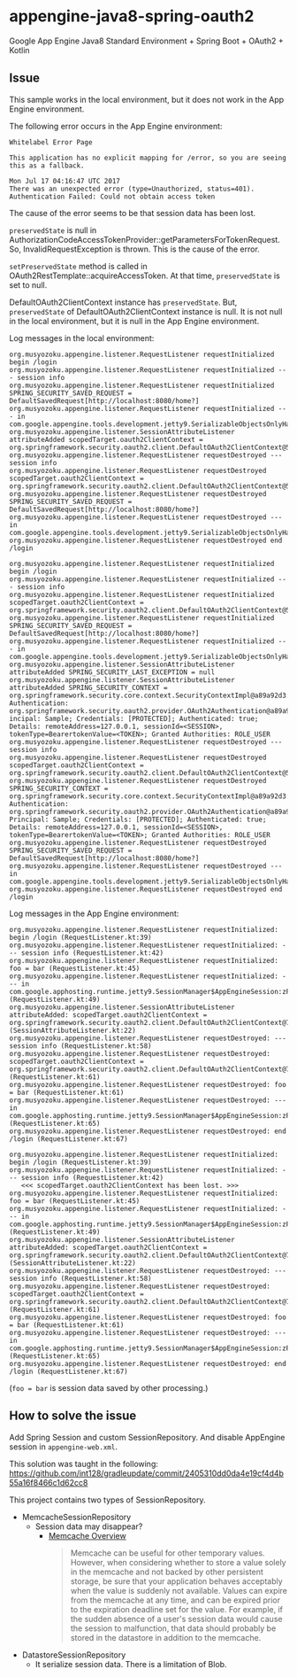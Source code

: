 # appengine-java8-spring-oauth2
Google App Engine Java8 Standard Environment + Spring Boot + OAuth2 + Kotlin

## Issue

This sample works in the local environment, but it does not work in the App Engine environment.

The following error occurs in the App Engine environment:

```text
Whitelabel Error Page

This application has no explicit mapping for /error, so you are seeing this as a fallback.

Mon Jul 17 04:16:47 UTC 2017
There was an unexpected error (type=Unauthorized, status=401).
Authentication Failed: Could not obtain access token
```

The cause of the error seems to be that session data has been lost.

`preservedState` is null in AuthorizationCodeAccessTokenProvider::getParametersForTokenRequest.
So, InvalidRequestException is thrown.
This is the cause of the error.

`setPreservedState` method is called in OAuth2RestTemplate::acquireAccessToken.
At that time, `preservedState` is set to null.

DefaultOAuth2ClientContext instance has `preservedState`. 
But, `preservedState` of DefaultOAuth2ClientContext instance is null.
It is not null in the local environment, but it is null in the App Engine environment.

Log messages in the local environment:

```text
org.musyozoku.appengine.listener.RequestListener requestInitialized begin /login
org.musyozoku.appengine.listener.RequestListener requestInitialized --- session info
org.musyozoku.appengine.listener.RequestListener requestInitialized SPRING_SECURITY_SAVED_REQUEST = DefaultSavedRequest[http://localhost:8080/home?]
org.musyozoku.appengine.listener.RequestListener requestInitialized --- in com.google.appengine.tools.development.jetty9.SerializableObjectsOnlyHashSessionManager$SerializableObjectsOnlyHttpSession:162amhbndgq87uc91pnp25yk4@56992518
org.musyozoku.appengine.listener.SessionAttributeListener attributeAdded scopedTarget.oauth2ClientContext = org.springframework.security.oauth2.client.DefaultOAuth2ClientContext@5363d622
org.musyozoku.appengine.listener.RequestListener requestDestroyed --- session info
org.musyozoku.appengine.listener.RequestListener requestDestroyed scopedTarget.oauth2ClientContext = org.springframework.security.oauth2.client.DefaultOAuth2ClientContext@5363d622
org.musyozoku.appengine.listener.RequestListener requestDestroyed SPRING_SECURITY_SAVED_REQUEST = DefaultSavedRequest[http://localhost:8080/home?]
org.musyozoku.appengine.listener.RequestListener requestDestroyed --- in com.google.appengine.tools.development.jetty9.SerializableObjectsOnlyHashSessionManager$SerializableObjectsOnlyHttpSession:162amhbndgq87uc91pnp25yk4@56992518
org.musyozoku.appengine.listener.RequestListener requestDestroyed end /login

org.musyozoku.appengine.listener.RequestListener requestInitialized begin /login
org.musyozoku.appengine.listener.RequestListener requestInitialized --- session info
org.musyozoku.appengine.listener.RequestListener requestInitialized scopedTarget.oauth2ClientContext = org.springframework.security.oauth2.client.DefaultOAuth2ClientContext@5363d622
org.musyozoku.appengine.listener.RequestListener requestInitialized SPRING_SECURITY_SAVED_REQUEST = DefaultSavedRequest[http://localhost:8080/home?]
org.musyozoku.appengine.listener.RequestListener requestInitialized --- in com.google.appengine.tools.development.jetty9.SerializableObjectsOnlyHashSessionManager$SerializableObjectsOnlyHttpSession:162amhbndgq87uc91pnp25yk4@56992518
org.musyozoku.appengine.listener.SessionAttributeListener attributeAdded SPRING_SECURITY_LAST_EXCEPTION = null
org.musyozoku.appengine.listener.SessionAttributeListener attributeAdded SPRING_SECURITY_CONTEXT = org.springframework.security.core.context.SecurityContextImpl@a89a92d3: Authentication: org.springframework.security.oauth2.provider.OAuth2Authentication@a89a92d3: incipal: Sample; Credentials: [PROTECTED]; Authenticated: true; Details: remoteAddress=127.0.0.1, sessionId=<SESSION>, tokenType=BearertokenValue=<TOKEN>; Granted Authorities: ROLE_USER
org.musyozoku.appengine.listener.RequestListener requestDestroyed --- session info
org.musyozoku.appengine.listener.RequestListener requestDestroyed scopedTarget.oauth2ClientContext = org.springframework.security.oauth2.client.DefaultOAuth2ClientContext@5363d622
org.musyozoku.appengine.listener.RequestListener requestDestroyed SPRING_SECURITY_CONTEXT = org.springframework.security.core.context.SecurityContextImpl@a89a92d3: Authentication: org.springframework.security.oauth2.provider.OAuth2Authentication@a89a92d3: Principal: Sample; Credentials: [PROTECTED]; Authenticated: true; Details: remoteAddress=127.0.0.1, sessionId=<SESSION>, tokenType=BearertokenValue=<TOKEN>; Granted Authorities: ROLE_USER
org.musyozoku.appengine.listener.RequestListener requestDestroyed SPRING_SECURITY_SAVED_REQUEST = DefaultSavedRequest[http://localhost:8080/home?]
org.musyozoku.appengine.listener.RequestListener requestDestroyed --- in com.google.appengine.tools.development.jetty9.SerializableObjectsOnlyHashSessionManager$SerializableObjectsOnlyHttpSession:1rqburnsynabr12ceepl4tjgud@56992518
org.musyozoku.appengine.listener.RequestListener requestDestroyed end /login
```

Log messages in the App Engine environment:

```text
org.musyozoku.appengine.listener.RequestListener requestInitialized: begin /login (RequestListener.kt:39)
org.musyozoku.appengine.listener.RequestListener requestInitialized: --- session info (RequestListener.kt:42)
org.musyozoku.appengine.listener.RequestListener requestInitialized: foo = bar (RequestListener.kt:45)
org.musyozoku.appengine.listener.RequestListener requestInitialized: --- in com.google.apphosting.runtime.jetty9.SessionManager$AppEngineSession:zPWstFpCJOMHK57jH99Cbg@1444696962 (RequestListener.kt:49)
org.musyozoku.appengine.listener.SessionAttributeListener attributeAdded: scopedTarget.oauth2ClientContext = org.springframework.security.oauth2.client.DefaultOAuth2ClientContext@70ff7ebe (SessionAttributeListener.kt:22)
org.musyozoku.appengine.listener.RequestListener requestDestroyed: --- session info (RequestListener.kt:58)
org.musyozoku.appengine.listener.RequestListener requestDestroyed: scopedTarget.oauth2ClientContext = org.springframework.security.oauth2.client.DefaultOAuth2ClientContext@70ff7ebe (RequestListener.kt:61)
org.musyozoku.appengine.listener.RequestListener requestDestroyed: foo = bar (RequestListener.kt:61)
org.musyozoku.appengine.listener.RequestListener requestDestroyed: --- in com.google.apphosting.runtime.jetty9.SessionManager$AppEngineSession:zPWstFpCJOMHK57jH99Cbg@1444696962 (RequestListener.kt:65)
org.musyozoku.appengine.listener.RequestListener requestDestroyed: end /login (RequestListener.kt:67)

org.musyozoku.appengine.listener.RequestListener requestInitialized: begin /login (RequestListener.kt:39)
org.musyozoku.appengine.listener.RequestListener requestInitialized: --- session info (RequestListener.kt:42)
   <<< scopedTarget.oauth2ClientContext has been lost. >>>
org.musyozoku.appengine.listener.RequestListener requestInitialized: foo = bar (RequestListener.kt:45)
org.musyozoku.appengine.listener.RequestListener requestInitialized: --- in com.google.apphosting.runtime.jetty9.SessionManager$AppEngineSession:zPWstFpCJOMHK57jH99Cbg@261977484 (RequestListener.kt:49)
org.musyozoku.appengine.listener.SessionAttributeListener attributeAdded: scopedTarget.oauth2ClientContext = org.springframework.security.oauth2.client.DefaultOAuth2ClientContext@70d9712b (SessionAttributeListener.kt:22)
org.musyozoku.appengine.listener.RequestListener requestDestroyed: --- session info (RequestListener.kt:58)
org.musyozoku.appengine.listener.RequestListener requestDestroyed: scopedTarget.oauth2ClientContext = org.springframework.security.oauth2.client.DefaultOAuth2ClientContext@70d9712b (RequestListener.kt:61)
org.musyozoku.appengine.listener.RequestListener requestDestroyed: foo = bar (RequestListener.kt:61)
org.musyozoku.appengine.listener.RequestListener requestDestroyed: --- in com.google.apphosting.runtime.jetty9.SessionManager$AppEngineSession:zPWstFpCJOMHK57jH99Cbg@261977484 (RequestListener.kt:65)
org.musyozoku.appengine.listener.RequestListener requestDestroyed: end /login (RequestListener.kt:67)
```

(`foo = bar` is session data saved by other processing.)

## How to solve the issue

Add Spring Session and custom SessionRepository.
And disable AppEngine session in `appengine-web.xml`.

This solution was taught in the following:
https://github.com/int128/gradleupdate/commit/2405310dd0da4e19cf4d4b55a16f8466c1d62cc8

This project contains two types of SessionRepository.

- MemcacheSessionRepository
    - Session data may disappear?
         - [Memcache Overview](https://cloud.google.com/appengine/docs/standard/java/memcache/)
             > Memcache can be useful for other temporary values. However, when considering whether to store a value solely in the memcache and not backed by other persistent storage, be sure that your application behaves acceptably when the value is suddenly not available. Values can expire from the memcache at any time, and can be expired prior to the expiration deadline set for the value. For example, if the sudden absence of a user's session data would cause the session to malfunction, that data should probably be stored in the datastore in addition to the memcache.
- DatastoreSessionRepository
    - It serialize session data. There is a limitation of Blob.
